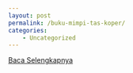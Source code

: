 ```yaml
---
layout: post
permalink: /buku-mimpi-tas-koper/
categories:
    - Uncategorized
---
```


[Baca Selengkapnya](/04)
